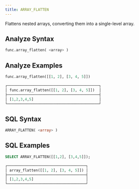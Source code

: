 ```yaml
---
title: ARRAY_FLATTEN
---
```


Flattens nested arrays, converting them into a single-level array.

## Analyze Syntax

```python
func.array_flatten( <array> )
```

## Analyze Examples

```python
func.array_flatten([[1, 2], [3, 4, 5]]) 

┌──────────────────────────────────────────┐
│ func.array_flatten([[1, 2], [3, 4, 5]])  │
├──────────────────────────────────────────┤
│ [1,2,3,4,5]                              │
└──────────────────────────────────────────┘
```

## SQL Syntax

```sql
ARRAY_FLATTEN( <array> )
```

## SQL Examples

```sql
SELECT ARRAY_FLATTEN([[1,2], [3,4,5]]);

┌────────────────────────────────────┐
│ array_flatten([[1, 2], [3, 4, 5]]) │
├────────────────────────────────────┤
│ [1,2,3,4,5]                        │
└────────────────────────────────────┘
```